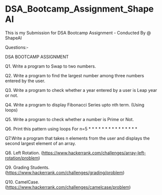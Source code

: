 # DSA_Bootcamp_Assignment_ShapeAI
This is my Submission for DSA Bootcamp Assignment - Conducted By @ ShapeAI

Questions:-

DSA BOOTCAMP ASSIGNMENT

Q1. Write a program to Swap to two numbers.

Q2. Write a program to find the largest number among three numbers entered by the user.

Q3. Write a program to check whether a year entered by a user is Leap year or not.

Q4. Write a program to display Fibonacci Series upto nth term. (Using loops)

Q5. Write a program to check whether a number is Prime or Not.

Q6. Print this pattern using loops
For n=5
	    *
	   * *
	  * * *
	 * * * *
	* * * * *

Q7.Write a program that takes n elements from the user and displays the second largest element of an array.

Q8. Left Rotation. (https://www.hackerrank.com/challenges/array-left-rotation/problem)

Q9. Grading Students. (https://www.hackerrank.com/challenges/grading/problem)

Q10. CamelCase. (https://www.hackerrank.com/challenges/camelcase/problem)
